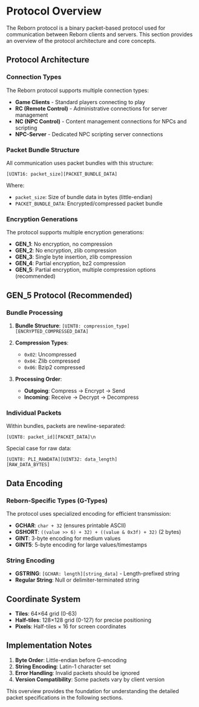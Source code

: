 # Protocol Overview

The Reborn protocol is a binary packet-based protocol used for communication between Reborn clients and servers. This section provides an overview of the protocol architecture and core concepts.

## Protocol Architecture

### Connection Types

The Reborn protocol supports multiple connection types:

- **Game Clients** - Standard players connecting to play
- **RC (Remote Control)** - Administrative connections for server management  
- **NC (NPC Control)** - Content management connections for NPCs and scripting
- **NPC-Server** - Dedicated NPC scripting server connections

### Packet Bundle Structure

All communication uses packet bundles with this structure:

```
[UINT16: packet_size][PACKET_BUNDLE_DATA]
```

Where:
- `packet_size`: Size of bundle data in bytes (little-endian)
- `PACKET_BUNDLE_DATA`: Encrypted/compressed packet bundle

### Encryption Generations

The protocol supports multiple encryption generations:

- **GEN_1**: No encryption, no compression
- **GEN_2**: No encryption, zlib compression  
- **GEN_3**: Single byte insertion, zlib compression
- **GEN_4**: Partial encryption, bz2 compression
- **GEN_5**: Partial encryption, multiple compression options (recommended)

## GEN_5 Protocol (Recommended)

### Bundle Processing

1. **Bundle Structure**: `[UINT8: compression_type][ENCRYPTED_COMPRESSED_DATA]`
2. **Compression Types**:
   - `0x02`: Uncompressed
   - `0x04`: Zlib compressed
   - `0x06`: Bzip2 compressed

3. **Processing Order**:
   - **Outgoing**: Compress → Encrypt → Send
   - **Incoming**: Receive → Decrypt → Decompress

### Individual Packets

Within bundles, packets are newline-separated:

```
[UINT8: packet_id][PACKET_DATA]\n
```

Special case for raw data:
```
[UINT8: PLI_RAWDATA][UINT32: data_length]
[RAW_DATA_BYTES]
```

## Data Encoding

### Reborn-Specific Types (G-Types)

The protocol uses specialized encoding for efficient transmission:

- **GCHAR**: `char + 32` (ensures printable ASCII)
- **GSHORT**: `((value >> 6) + 32) + ((value & 0x3f) + 32)` (2 bytes)
- **GINT**: 3-byte encoding for medium values
- **GINT5**: 5-byte encoding for large values/timestamps

### String Encoding

- **GSTRING**: `[GCHAR: length][string_data]` - Length-prefixed string
- **Regular String**: Null or delimiter-terminated string

## Coordinate System

- **Tiles**: 64×64 grid (0-63)
- **Half-tiles**: 128×128 grid (0-127) for precise positioning
- **Pixels**: Half-tiles × 16 for screen coordinates

## Implementation Notes

1. **Byte Order**: Little-endian before G-encoding
2. **String Encoding**: Latin-1 character set
3. **Error Handling**: Invalid packets should be ignored
4. **Version Compatibility**: Some packets vary by client version

This overview provides the foundation for understanding the detailed packet specifications in the following sections.